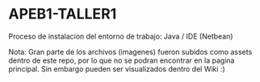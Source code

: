 # APEB1-TALLER1
Proceso de instalacion del entorno de trabajo: Java  / IDE (Netbean)

Nota: Gran parte de los archivos (imagenes) fueron subidos como assets dentro de este repo, por lo que no se podran encontrar en la pagina principal. Sin embargo pueden ser visualizados dentro del Wiki :)
